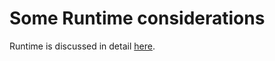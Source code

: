 # Some Runtime considerations

Runtime is discussed in detail [here](https://targene.github.io/TmleCLI.jl/stable/tmle_estimation/#Runtime).

